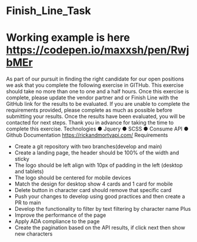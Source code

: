 # Finish_Line_Task
# Working example is here https://codepen.io/maxxsh/pen/RwjbMEr

As part of our pursuit in finding the right candidate for our open positions we ask that
you complete the following exercise in GITHub. This exercise should take no more than
one to one and a half hours. Once this exercise is complete, please update the vendor
partner and or Finish Line with the GitHub link for the results to be evaluated. If you are
unable to complete the requirements provided, please complete as much as possible
before submitting your results. Once the results have been evaluated, you will be
contacted for next steps.
Thank you in advance for taking the time to complete this exercise.
Technologies
● Jquery
● SCSS
● Consume API
● Github
Documentation
https://rickandmortyapi.com/
Requirements
- Create a git repository with two branches(develop and main)
- Create a landing page, the header should be 100% of the width and sticky
- The logo should be left align with 10px of padding in the left (desktop and tablets)
- The logo should be centered for mobile devices
- Match the design for desktop show 4 cards and 1 card for mobile
- Delete button in character card should remove that specific card
- Push your changes to develop using good practices and then create a PR to main
- Develop the functionality to filter by text filtering by character name
Plus
- Improve the performance of the page
- Apply ADA compliance to the page
- Create the pagination based on the API results, if click next then show new characters
